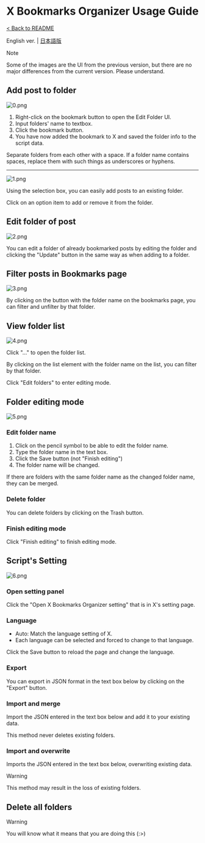 # X Bookmarks Organizer Usage Guide

[< Back to README](https://github.com/nashikinako/XBookmarksOrganizer/blob/main/README.md)

English ver. | [日本語版](https://github.com/nashikinako/XBookmarksOrganizer/blob/main/usage-ja.md)

> [!NOTE]  
> Some of the images are the UI from the previous version, but there are no major differences from the current version. Please understand.

## Add post to folder

![0.png](https://raw.githubusercontent.com/nashikinako/XBookmarksOrganizer/main/usage-imgs/0.png)

1. Right-click on the bookmark button to open the Edit Folder UI.
2. Input folders' name to textbox.
3. Click the bookmark button.
4. You have now added the bookmark to X and saved the folder info to the script data.

Separate folders from each other with a space. If a folder name contains spaces, replace them with such things as underscores or hyphens.

---

![1.png](https://raw.githubusercontent.com/nashikinako/XBookmarksOrganizer/main/usage-imgs/1.png)

Using the selection box, you can easily add posts to an existing folder.

Click on an option item to add or remove it from the folder.

## Edit folder of post

![2.png](https://raw.githubusercontent.com/nashikinako/XBookmarksOrganizer/main/usage-imgs/2.png)

You can edit a folder of already bookmarked posts by editing the folder and clicking the "Update" button in the same way as when adding to a folder.

## Filter posts in Bookmarks page

![3.png](https://raw.githubusercontent.com/nashikinako/XBookmarksOrganizer/main/usage-imgs/3.png)

By clicking on the button with the folder name on the bookmarks page, you can filter and unfilter by that folder.

## View folder list

![4.png](https://raw.githubusercontent.com/nashikinako/XBookmarksOrganizer/main/usage-imgs/4.png)

Click "..." to open the folder list.

By clicking on the list element with the folder name on the list, you can filter by that folder.

Click "Edit folders" to enter editing mode.

## Folder editing mode

![5.png](https://raw.githubusercontent.com/nashikinako/XBookmarksOrganizer/main/usage-imgs/5.png)

### Edit folder name

1. Click on the pencil symbol to be able to edit the folder name.
2. Type the folder name in the text box.
3. Click the Save button (not "Finish editing")
4. The folder name will be changed.

If there are folders with the same folder name as the changed folder name, they can be merged.

### Delete folder

You can delete folders by clicking on the Trash button.

### Finish editing mode

Click "Finish editing" to finish editing mode.

## Script's Setting

![6.png](https://raw.githubusercontent.com/nashikinako/XBookmarksOrganizer/main/usage-imgs/6.png)

### Open setting panel

Click the "Open X Bookmarks Organizer setting" that is in X's setting page.

### Language

- Auto: Match the language setting of X.
- Each language can be selected and forced to change to that language.

Click the Save button to reload the page and change the language.

### Export

You can export in JSON format in the text box below by clicking on the "Export" button.

### Import and merge

Import the JSON entered in the text box below and add it to your existing data.

This method never deletes existing folders.

### Import and overwrite

Imports the JSON entered in the text box below, overwriting existing data.

> [!WARNING]  
> This method may result in the loss of existing folders.

## Delete all folders

> [!WARNING]  
> You will know what it means that you are doing this (:>)
